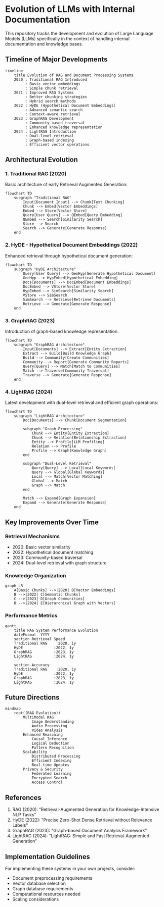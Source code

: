 # Evolution of LLMs with Internal Documentation

This repository tracks the development and evolution of Large Language Models (LLMs) specifically in the context of handling internal documentation and knowledge bases.

## Timeline of Major Developments

```mermaid
timeline
    title Evolution of RAG and Document Processing Systems
    2020 : Traditional RAG Introduced
         : Basic vector embeddings
         : Simple chunk retrieval
    2021 : Improved RAG Systems
         : Better chunking strategies
         : Hybrid search methods
    2022 : HyDE (Hypothetical Document Embeddings)
         : Advanced semantic search
         : Context-aware retrieval
    2023 : GraphRAG Development
         : Community-based traversal
         : Enhanced knowledge representation
    2024 : LightRAG Introduction
         : Dual-level retrieval
         : Graph-based indexing
         : Efficient vector operations
```

## Architectural Evolution

### 1. Traditional RAG (2020)
Basic architecture of early Retrieval Augmented Generation:

```mermaid
flowchart TD
    subgraph "Traditional RAG"
        Input[Document Input] --> Chunk[Text Chunking]
        Chunk --> Embed[Vector Embeddings]
        Embed --> Store[Vector Store]
        Query[User Query] --> QEmbed[Query Embedding]
        QEmbed --> Search[Similarity Search]
        Store --> Search
        Search --> Generate[Generate Response]
    end
```

### 2. HyDE - Hypothetical Document Embeddings (2022)
Enhanced retrieval through hypothetical document generation:

```mermaid
flowchart TD
    subgraph "HyDE Architecture"
        Query[User Query] --> GenHyp[Generate Hypothetical Document]
        GenHyp --> HypEmbed[Hypothetical Embedding]
        Docs[Documents] --> DocEmbed[Document Embeddings]
        DocEmbed --> VStore[Vector Store]
        HypEmbed --> SimSearch[Similarity Search]
        VStore --> SimSearch
        SimSearch --> Retrieve[Retrieve Documents]
        Retrieve --> Generate[Generate Response]
    end
```

### 3. GraphRAG (2023)
Introduction of graph-based knowledge representation:

```mermaid
flowchart TD
    subgraph "GraphRAG Architecture"
        Input[Documents] --> Extract[Entity Extraction]
        Extract --> Build[Build Knowledge Graph]
        Build --> Community[Create Communities]
        Community --> Report[Generate Community Reports]
        Query[Query] --> Match[Match to Communities]
        Match --> Traverse[Community Traversal]
        Traverse --> Generate[Generate Response]
    end
```

### 4. LightRAG (2024)
Latest development with dual-level retrieval and efficient graph operations:

```mermaid
flowchart TD
    subgraph "LightRAG Architecture"
        Doc[Documents] --> Chunk[Document Segmentation]
        
        subgraph "Graph Processing"
            Chunk --> Entity[Entity Extraction]
            Chunk --> Relation[Relationship Extraction]
            Entity --> Profile[LLM Profiling]
            Relation --> Profile
            Profile --> Graph[Knowledge Graph]
        end
        
        subgraph "Dual-Level Retrieval"
            Query[Query] --> Local[Local Keywords]
            Query --> Global[Global Keywords]
            Local --> Match[Vector Matching]
            Global --> Match
            Graph --> Match
        end
        
        Match --> Expand[Graph Expansion]
        Expand --> Generate[Generate Response]
    end
```

## Key Improvements Over Time

### Retrieval Mechanisms
- 2020: Basic vector similarity
- 2022: Hypothetical document matching
- 2023: Community-based traversal
- 2024: Dual-level retrieval with graph structure

### Knowledge Organization
```mermaid
graph LR
    A[Basic Chunks] -->|2020| B[Vector Embeddings]
    B -->|2022| C[Semantic Chunks]
    C -->|2023| D[Graph Communities]
    D -->|2024| E[Hierarchical Graph with Vectors]
```

### Performance Metrics

```mermaid
gantt
    title RAG System Performance Evolution
    dateFormat  YYYY
    section Retrieval Speed
    Traditional RAG    :2020, 1y
    HyDE              :2022, 1y
    GraphRAG          :2023, 1y
    LightRAG          :2024, 1y
    
    section Accuracy
    Traditional RAG    :2020, 1y
    HyDE              :2022, 1y
    GraphRAG          :2023, 1y
    LightRAG          :2024, 1y
```

## Future Directions

```mermaid
mindmap
    root((RAG Evolution))
        MultiModal RAG
            Image Understanding
            Audio Processing
            Video Analysis
        Enhanced Reasoning
            Causal Inference
            Logical Deduction
            Pattern Recognition
        Scalability
            Distributed Processing
            Efficient Indexing
            Real-time Updates
        Privacy & Security
            Federated Learning
            Encrypted Search
            Access Control
```

## References

1. RAG (2020): "Retrieval-Augmented Generation for Knowledge-Intensive NLP Tasks"
2. HyDE (2022): "Precise Zero-Shot Dense Retrieval without Relevance Labels"
3. GraphRAG (2023): "Graph-based Document Analysis Framework"
4. LightRAG (2024): "LightRAG: Simple and Fast Retrieval-Augmented Generation"

## Implementation Guidelines

For implementing these systems in your own projects, consider:
- Document preprocessing requirements
- Vector database selection
- Graph database requirements
- Computational resources needed
- Scaling considerations

